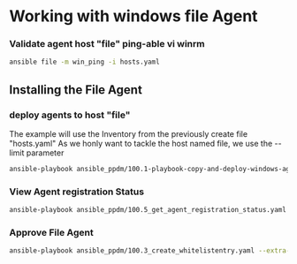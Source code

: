 # Working with windows file Agent

### Validate agent host "file"  ping-able vi winrm

```bash
ansible file -m win_ping -i hosts.yaml
```

## Installing the File Agent

### deploy agents to host "file"
The example will use the Inventory from the previously create file "hosts.yaml"
As we honly want to tackle the host named file, we use the --limit parameter

```bash
ansible-playbook ansible_ppdm/100.1-playbook-copy-and-deploy-windows-agent.yaml -i hosts.yaml --limit file, -e ppdm_fqdn=ppdm-1.demo.local
```

### View Agent registration Status

```bash
ansible-playbook ansible_ppdm/100.5_get_agent_registration_status.yaml --extra-vars "ppdm_fqdn=ppdm-1.demo.local ppdm_new_password='Password123!'"
```


### Approve File Agent

```bash
ansible-playbook ansible_ppdm/100.3_create_whitelistentry.yaml --extra-vars "ppdm_fqdn=ppdm-1.demo.local ppdm_new_password='Password123!'" -e '{ "host_list" : [ "file.demo.local" ] }'
```

